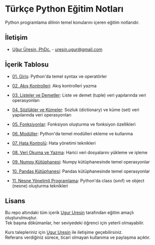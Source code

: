 # Türkçe Python Eğitim Notları
Python programlama dilinin temel konularını içeren eğitim notlarıdır.

## İletişim
* [Uğur Üresin, PhDc.](https://github.com/ugururesin) - [uresin.ugur@gmail.com](mailto:uresin.ugur@gmail.com)

## İçerik Tablosu

* [01. Giriş](https://github.com/ugururesin/Turkce-Python-Egitimi/blob/main/Python_TR_01_Giris.ipynb): Python'da temel syntax ve operatörler  

* [02. Akış Kontrolleri](https://github.com/ugururesin/Turkce-Python-Egitimi/blob/main/Python_TR_02_AKIS_Kontrolleri.ipynb): Akış kontrolleri yazma 

* [03. Listeler ve Demetler](https://github.com/ugururesin/Turkce-Python-Egitimi/blob/main/Python_TR_03_Listeler_ve_Demetler.ipynb): Liste ve demet (tuple) veri yapılarında veri operasyonları

* [04. Sözlükler ve Kümeler](https://github.com/ugururesin/Turkce-Python-Egitimi/blob/main/Python_TR_04_Sozlukler_ve_Kumeler.ipynb): Sozluk (dictionary) ve küme (set) veri yapılarında veri operasyonları

* [05. Fonksiyonlar](https://github.com/ugururesin/Turkce-Python-Egitimi/blob/main/Python_TR_05_Fonksiyonlar.ipynb): Fonksiyon oluşturma ve fonksiyon özellikleri

* [06. Modüller](https://github.com/ugururesin/Turkce-Python-Egitimi/blob/main/Python_TR_06_Modulleripynb): Python'da temel modülleri ekleme ve kullanma

* [07. Hata Kontrolü](https://github.com/ugururesin/Turkce-Python-Egitimi/blob/main/Python_TR_07_Hata_Kontrolu.ipynb): Hata yönetimi teknikleri

* [08. Veri Okuma ve Yazma](https://github.com/ugururesin/Turkce-Python-Egitimi/blob/main/Python_TR_08_Veri_Okuma_Yazma.ipynb): Harici veri dosyalarını yükleme ve işleme

* [09. Numpy Kütüphanesi](https://github.com/ugururesin/Turkce-Python-Egitimi/blob/main/Python_TR_09_Numpy_Kutuphanesi.ipynb): Numpy kütüphanesinde temel operasyonlar

* [10. Pandas Kütüphanesi](https://github.com/ugururesin/Turkce-Python-Egitimi/blob/main/Python_TR_10_Pandas_Kutuphanesi.ipynb): Pandas kütüphanesinde temel operasyonlar

* [11. Nesne Yönelimli Programlama](https://github.com/ugururesin/Turkce-Python-Egitimi/blob/main/Python_TR_11_Nesne_Yonelimli_Programlama.ipynb): Python'da class (sınıf) ve object (nesne) oluşturma teknikleri


## Lisans
Bu repo altındaki tüm içerik [Ugur Uresin](mailto:uresin.ugur@gmail.com) tarafından eğitim amaçlı oluşturulmuştur.  
Tek başına dökümanlar, her seviyedeki öğrenci için yeterli olmayabilir.  

Kurs talepleriniz için [Ugur Uresin](mailto:uresin.ugur@gmail.com) ile iletişime geçebilirsiniz.  
Referans verdiğiniz sürece, ticari olmayan kullanıma ve paylaşıma açıktır.  